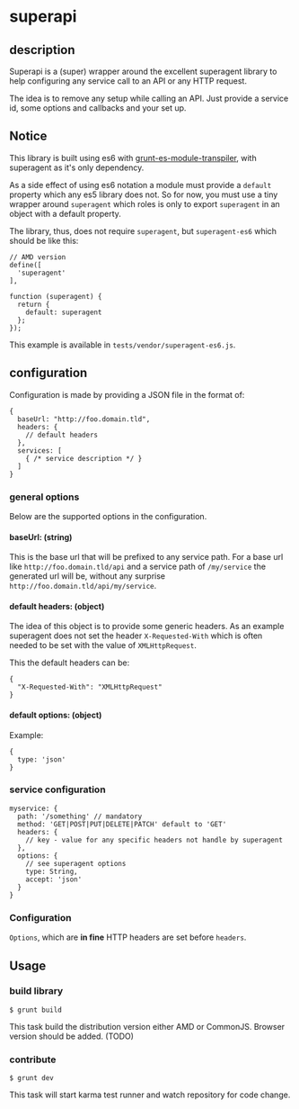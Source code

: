 # superapi

## description

Superapi is a (super) wrapper around the excellent superagent library to help configuring any service call to an API or any  HTTP request.

The idea is to remove any setup while calling an API. Just provide a service id, some options and callbacks and your set up.

## Notice

This library is built using es6 with [grunt-es-module-transpiler](https://github.com/joefiorini/grunt-es6-module-transpiler), with superagent as it's only dependency.

As a side effect of using es6 notation a module must provide a `default` property which any es5 library does not. So for now, you must use a tiny wrapper around `superagent` which roles is only to export `superagent` in an object with a default property.

The library, thus, does not require `superagent`, but `superagent-es6` which should be like this:
```
// AMD version
define([
  'superagent'
],

function (superagent) {
  return {
    default: superagent
  };
});

```
This example is available in `tests/vendor/superagent-es6.js`.

## configuration

Configuration is made by providing a JSON file in the format of:

```
{
  baseUrl: "http://foo.domain.tld",
  headers: {
    // default headers
  },
  services: [
    { /* service description */ }
  ]
}
```

### general options

Below are the supported options in the configuration.

#### baseUrl: (string)

This is the base url that will be prefixed to any service path. For a base url like `http://foo.domain.tld/api` and a service path of `/my/service` the generated url will be, without any surprise `http://foo.domain.tld/api/my/service`.

#### default headers: (object)

The idea of this object is to provide some generic headers. As an example superagent does not set the header `X-Requested-With` which is often needed to be set with the value of `XMLHttpRequest`.

This the default headers can be:

```
{
  "X-Requested-With": "XMLHttpRequest"
}
```

#### default options: (object)

Example:
```
{
  type: 'json'
}
```

### service configuration

```
myservice: {
  path: '/something' // mandatory
  method: 'GET|POST|PUT|DELETE|PATCH' default to 'GET'
  headers: {
    // key - value for any specific headers not handle by superagent
  },
  options: {
    // see superagent options
    type: String,
    accept: 'json'
  }
}
```

### Configuration

`Options`, which are __in fine__ HTTP headers are set before `headers`.

## Usage

### build library

```
$ grunt build
```
This task build the distribution version either AMD or CommonJS.
Browser version should be added. (TODO)

### contribute

```
$ grunt dev
```

This task will start karma test runner and watch repository for code change.
